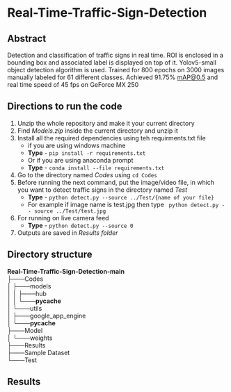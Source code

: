 # Real-Time-Traffic-Sign-Detection

## Abstract

Detection and classification of traffic signs in real time. ROI is enclosed in a bounding box and associated label is displayed on top of it. Yolov5-small object detection algorithm is used. Trained for 800 epochs on 3000 images manually labeled for 61 different classes. Achieved 91.75% mAP@0.5 and real time speed of 45 fps on GeForce MX 250

## Directions to run the code
1. Unzip the whole repository and make it your current directory
2. Find *Models.zip* inside the current directory and unzip it 
3. Install all the required dependencies using teh requirments.txt file
    * if you are using windows machine
    * **Type** - `pip install -r requirements.txt`
    * Or if you are using anaconda prompt
    * **Type** - `conda install --file requirements.txt`
4. Go to the directory named *Codes* using `cd Codes`
5. Before running the next command, put the image/video file, in which you want to detect traffic signs  in the directory named *Test*
    * **Type** - `python detect.py --source ../Test/{name of your file}`
    * For example if image name is test.jpg then type ` python detect.py -- source ../Test/test.jpg`
6. For running on live camera feed 
    * **Type** - `python detect.py --source 0`
7. Outputs are saved in *Results folder*

## Directory structure
**Real-Time-Traffic-Sign-Detection-main**\
├───Codes\
│ ├───models\
│ │ ├───hub\
│ │ └───__pycache__\
│ └───utils\
│ ├───google_app_engine\
│ └───__pycache__\
├───Model\
│ └───weights\
├───Results\
├───Sample Dataset\
└───Test

## Results
